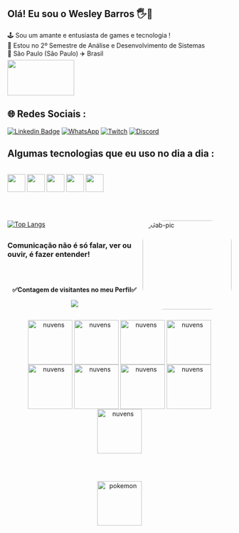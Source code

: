 ## Olá! Eu sou o Wesley Barros 🖐️🤖

🕹️ Sou um amante e entusiasta de games e tecnologia ! <br>
💬 Estou no 2º Semestre de Análise e Desenvolvimento de Sistemas<br>
🏡 São Paulo (São Paulo) ✈️ Brasil<br>
<img align="center" height="80" width="150" src="https://media.tenor.com/S4xlGgkcxmIAAAAi/lee-sin.gif"><br>

<!-- quem sou eu? -->

## 🌐 Redes Sociais :
[![Linkedin Badge](https://img.shields.io/badge/LinkedIn-0077B5?style=for-the-badge&logo=linkedin&logoColor=white&link=https://https://www.linkedin.com/in/wesley-barros/)](https://www.linkedin.com/in/wesley-barros/)
[![WhatsApp](https://img.shields.io/badge/WhatsApp-25D366?style=for-the-badge&logo=whatsapp&logoColor=white)](https://wa.me/+5511970127203)
[![Twitch](https://img.shields.io/badge/Twitch-9146FF?style=for-the-badge&logo=twitch&logoColor=white)](https://twitch.tv/wesleyalm)
[![Discord](https://img.shields.io/badge/Discord-7289DA?style=for-the-badge&logo=discord&logoColor=white)](https://discord.com/channels/@me)

## <!-- rede sociais -->



## Algumas tecnologias que eu uso no dia a dia :

<div style="display: inline_block"><br>
  <img align="center"  height="40" width="40" src="https://cdn.jsdelivr.net/gh/devicons/devicon/icons/javascript/javascript-original.svg"/>
  <img align="center"  height="40" width="40" src="https://cdn.jsdelivr.net/gh/devicons/devicon/icons/html5/html5-original.svg" />
  <img align="center" height="40" width="40" src="https://cdn.jsdelivr.net/gh/devicons/devicon/icons/css3/css3-original.svg" />
  <img align="center" height="40" width="40" src="https://cdn.jsdelivr.net/gh/devicons/devicon/icons/vscode/vscode-original.svg" />
  <img align="center" height="40" width="40" src="https://cdn.jsdelivr.net/gh/devicons/devicon/icons/git/git-original.svg" />
</div>
<br><br>

## <!-- tecnoligia do meu dia a dia -->


<img align="right" alt="Gab-pic" height="200" style="border-radius:50px;" src="https://raw.githubusercontent.com/abhisheknaiidu/abhisheknaiidu/master/code.gif">

## <!-- gif pessoa no computdor -->

[![Top Langs](https://github-readme-stats.vercel.app/api/top-langs/?username=wesleybarross&layout=compact)](https://github.com/wesleybarross/github-readme-stats)

## <!-- estatisticas -->


          
### Comunicação não é só falar, ver ou ouvir, é fazer entender!
## <!-- frase -->

<div align="center">
<br><p align="centre"><b>✅Contagem de visitantes no meu Perfil✅</b></p>
<p align="center"><img align="center" src="https://profile-counter.glitch.me/{wesleybarross/count.svg" /></p>

## <!-- contagem de visita do perfil -->



 <div align='center'>
   <img align='center' alt="nuvens" src="https://media.giphy.com/media/K7o9FdCoDnwEo/giphy.gif" width="100">
   <img align='center' alt="nuvens" src="https://media.giphy.com/media/K7o9FdCoDnwEo/giphy.gif" width="100">
   <img align='center' alt="nuvens" src="https://media.giphy.com/media/K7o9FdCoDnwEo/giphy.gif" width="100">
   <img align='center' alt="nuvens" src="https://media.giphy.com/media/K7o9FdCoDnwEo/giphy.gif" width="100">
   <img align='center' alt="nuvens" src="https://media.giphy.com/media/K7o9FdCoDnwEo/giphy.gif" width="100">
   <img align='center' alt="nuvens" src="https://media.giphy.com/media/K7o9FdCoDnwEo/giphy.gif" width="100">
   <img align='center' alt="nuvens" src="https://media.giphy.com/media/K7o9FdCoDnwEo/giphy.gif" width="100">
   <img align='center' alt="nuvens" src="https://media.giphy.com/media/K7o9FdCoDnwEo/giphy.gif" width="100">
   <img align='center' alt="nuvens" src="https://media.giphy.com/media/K7o9FdCoDnwEo/giphy.gif" width="100">
   </div>

   <br></br>
  
   <div>
   <img align='center' alt="pokemon" src="https://media.giphy.com/media/TZco470UACpNK/giphy.gif" width="100">
   </div>
   </div>

 ##  <!-- finalização nuvens pokemon -->

   <body>

